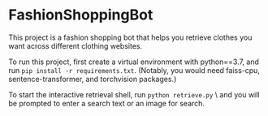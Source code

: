 # FashionShoppingBot

This project is a fashion shopping bot that helps you retrieve clothes you want across different clothing websites.

To run this project, first create a virtual environment with python==3.7, and run `pip install -r requirements.txt`.
(Notably, you would need faiss-cpu, sentence-transformer, and torchvision packages.)

To start the interactive retrieval shell, run
`python retrieve.py` \\
and you will be prompted to enter a search text or an image for search.
